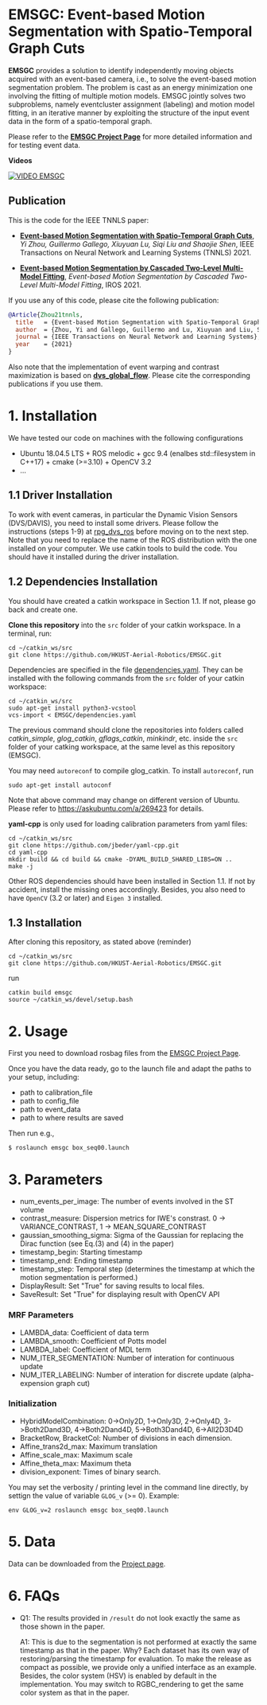 # EMSGC: Event-based Motion Segmentation with Spatio-Temporal Graph Cuts

**EMSGC** provides a solution to identify independently moving objects acquired with an event-based camera, i.e., to solve the event-based motion segmentation problem. The problem is cast as an energy minimization one involving the fitting of multiple motion models. EMSGC jointly solves two subproblems, namely eventcluster assignment (labeling) and motion model fitting, in an iterative manner by exploiting the structure of the input event data in the form of a spatio-temporal graph.

Please refer to the **[EMSGC Project Page](https://sites.google.com/view/emsgc)** for more detailed information and for testing event data.

**Videos**

[![VIDEO EMSGC](https://img.youtube.com/vi/ztUyNlKUwcM/2.jpg)](https://youtu.be/ztUyNlKUwcM)

## Publication

This is the code for the IEEE TNNLS paper:

* **[Event-based Motion Segmentation with Spatio-Temporal Graph Cuts](https://arxiv.org/pdf/2012.08730.pdf)**, 
*Yi Zhou, Guillermo Gallego, Xiuyuan Lu, Siqi Liu and Shaojie Shen*, 
IEEE Transactions on Neural Network and Learning Systems (TNNLS) 2021.

* **[Event-based Motion Segmentation by Cascaded Two-Level Multi-Model Fitting]()**, 
*Event-based Motion Segmentation by Cascaded Two-Level Multi-Model Fitting*, IROS 2021.

If you use any of this code, please cite the following publication:

```bibtex
@Article{Zhou21tnnls,
  title   = {Event-based Motion Segmentation with Spatio-Temporal Graph Cuts},
  author  = {Zhou, Yi and Gallego, Guillermo and Lu, Xiuyuan and Liu, Siqi and Shen, Shaojie},
  journal = {IEEE Transactions on Neural Network and Learning Systems},
  year    = {2021}
}
```

Also note that the implementation of event warping and contrast maximization is based on **[dvs_global_flow](https://github.com/tub-rip/dvs_global_flow_skeleton)**. Please cite the corresponding publications if you use them.

# 1. Installation
We have tested our code on machines with the following configurations
* Ubuntu 18.04.5 LTS + ROS melodic + gcc 9.4 (enalbes std::filesystem in C++17) + cmake (>=3.10) + OpenCV 3.2
* ...

## 1.1 Driver Installation
To work with event cameras, in particular the Dynamic Vision Sensors (DVS/DAVIS), you need to install some drivers. 
Please follow the instructions (steps 1-9) at [rpg_dvs_ros](https://github.com/uzh-rpg/rpg_dvs_ros) before moving on to the next step. 
Note that you need to replace the name of the ROS distribution with the one installed on your computer.
We use catkin tools to build the code. You should have it installed during the driver installation.

## 1.2 Dependencies Installation

You should have created a catkin workspace in Section 1.1. If not, please go back and create one.

**Clone this repository** into the `src` folder of your catkin workspace. In a terminal, run:

    cd ~/catkin_ws/src 
    git clone https://github.com/HKUST-Aerial-Robotics/EMSGC.git

Dependencies are specified in the file [dependencies.yaml](dependencies.yaml). They can be installed with the following commands from the `src` folder of your catkin workspace:

    cd ~/catkin_ws/src
    sudo apt-get install python3-vcstool
    vcs-import < EMSGC/dependencies.yaml

The previous command should clone the repositories into folders called *catkin_simple*, *glog_catkin*, *gflags_catkin*, *minkindr*, etc. inside the `src` folder of your catking workspace, at the same level as this repository (EMSGC).

You may need `autoreconf` to compile glog_catkin. To install `autoreconf`, run

    sudo apt-get install autoconf

Note that above command may change on different version of Ubuntu.
Please refer to https://askubuntu.com/a/269423 for details.

**yaml-cpp** is only used for loading calibration parameters from yaml files:

    cd ~/catkin_ws/src 
    git clone https://github.com/jbeder/yaml-cpp.git
    cd yaml-cpp
    mkdir build && cd build && cmake -DYAML_BUILD_SHARED_LIBS=ON ..
    make -j

Other ROS dependencies should have been installed in Section 1.1.
If not by accident, install the missing ones accordingly.
Besides, you also need to have `OpenCV` (3.2 or later) and `Eigen 3` installed.

## 1.3 Installation
After cloning this repository, as stated above (reminder)

    cd ~/catkin_ws/src 
    git clone https://github.com/HKUST-Aerial-Robotics/EMSGC.git

run

    catkin build emsgc
    source ~/catkin_ws/devel/setup.bash

# 2. Usage

First you need to download rosbag files from the [EMSGC Project Page](https://sites.google.com/view/emsgc).

Once you have the data ready, go to the launch file and adapt the paths to your setup, including:
  - path to calibration_file
  - path to config_file
  - path to event_data
  - path to where results are saved

Then run e.g.,

    $ roslaunch emsgc box_seq00.launch

# 3. Parameters

- num_events_per_image: The number of events involved in the ST volume
- contrast_measure: Dispersion metrics for IWE's constrast. 0 -> VARIANCE_CONTRAST, 1 -> MEAN_SQUARE_CONTRAST
- gaussian_smoothing_sigma: Sigma of the Gaussian for replacing the Dirac function (see Eq.(3) and (4) in the paper)
- timestamp_begin: Starting timestamp
- timestamp_end: Ending timestamp
- timestamp_step: Temporal step (determines the timestamp at which the motion segmentation is performed.)
- DisplayResult: Set "True" for saving results to local files.
- SaveResult: Set "True" for displaying result with OpenCV API

### MRF Parameters
- LAMBDA_data: Coefficient of data term
- LAMBDA_smooth: Coefficient of Potts model
- LAMBDA_label: Coefficient of MDL term
- NUM_ITER_SEGMENTATION: Number of interation for continuous update
- NUM_ITER_LABELING: Number of interation for discrete update (alpha-expension graph cut)

### Initialization
- HybridModelCombination: 0->Only2D, 1->Only3D, 2->Only4D, 3->Both2Dand3D, 4->Both2Dand4D, 5->Both3Dand4D, 6->All2D3D4D
- BracketRow, BracketCol: Number of divisions in each dimension.
- Affine_trans2d_max: Maximum translation
- Affine_scale_max: Maximum scale
- Affine_theta_max: Maximum theta
- division_exponent: Times of binary search.

You may set the verbosity / printing level in the command line directly, by settign the value of variable `GLOG_v` (>= 0). Example:

    env GLOG_v=2 roslaunch emsgc box_seq00.launch

# 5. Data
Data can be downloaded from the [Project page](https://sites.google.com/view/emsgc).

# 6. FAQs
- Q1: The results provided in `/result` do not look exactly the same as those shown in the paper.

  A1: This is due to the segmentation is not performed at exactly the same timestamp as that in the paper. Why? Each dataset has its own way of restoring/parsing the timestamp for evaluation. To make the release as compact as possible, we provide only a unified interface as an example. Besides, the color system (HSV) is enabled by default in the implementation. You may switch to RGBC_rendering to get the same color system as that in the paper.